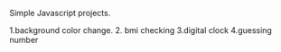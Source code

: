 Simple Javascript  projects.

1.background color change.
2. bmi checking
3.digital clock
4.guessing number
